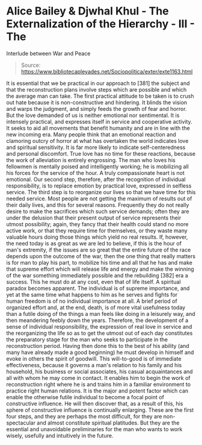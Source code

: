 # Alice Bailey & Djwhal Khul - The Externalization of the Hierarchy - III - The
Interlude between War and Peace

> Source: https://www.bibliotecapleyades.net/Sociopolitica/exter/exte1163.html

It is essential that we be practical in our approach to [381] the subject and that the reconstruction plans involve steps which are possible and which the average man can take. The first practical attitude to be taken is to crush out hate because it is non-constructive and hindering. It blinds the vision and warps the judgment, and simply feeds the growth of fear and horror. But the love demanded of us is neither emotional nor sentimental. It is intensely practical, and expresses itself in service and cooperative activity. It seeks to aid all movements that benefit humanity and are in line with the new incoming era. Many people think that an emotional reaction and clamoring outcry of horror at what has overtaken the world indicates love and spiritual sensitivity. It is far more likely to indicate self-centeredness and personal discomfort. True love has no time for these reactions, because the work of alleviation is entirely engrossing. The man who loves his fellowmen is mentally poised and intelligently working; he is mobilizing all his forces for the service of the hour. A truly compassionate heart is not emotional.
Our second step, therefore, after the recognition of individual responsibility, is to replace emotion by practical love, expressed in selfless service. The third step is to reorganize our lives so that we have time for this needed service. Most people are not getting the maximum of results out of their daily lives, and this for several reasons. Frequently they do not really desire to make the sacrifices which such service demands; often they are under the delusion that their present output of service represents their utmost possibility; again, they fancy that their health could stand no more active work, or that they require time for themselves, or they waste many valuable hours doing those things which yield no real results. If, however, the need today is as great as we are led to believe, if this is the hour of man's extremity, if the issues are so great that the entire future of the race depends upon the outcome of the war, then the one thing that really matters is for man to play his part, to mobilize his time and all that he has and make that supreme effort which will release life and energy and make the winning of the war something immediately possible and the rebuilding [382] era a success. This he must do at any cost, even that of life itself. A spiritual paradox becomes apparent. The individual is of supreme importance, and yet at the same time what happens to him as he serves and fights for human freedom is of no individual importance at all. A brief period of organized effort and, at the end, death, is of more vital usefulness today than a futile doing of the things a man feels like doing in a leisurely way, and then meandering feebly down the years.
Therefore, the development of a sense of individual responsibility, the expression of real love in service and the reorganizing the life so as to get the utmost out of each day constitutes the preparatory stage for the man who seeks to participate in the reconstruction period.
Having then done this to the best of his ability (and many have already made a good beginning) he must develop in himself and evoke in others the spirit of goodwill. This will-to-good is of immediate effectiveness, because it governs a man's relation to his family and his household, his business or social associates, his casual acquaintances and all with whom he may come in contact. It enables him to begin the work of reconstruction right where he is and trains him in a familiar environment to practice right human relations. It is the major and potent factor which can enable the otherwise futile individual to become a focal point of constructive influence. He will then discover that, as a result of this, his sphere of constructive influence is continually enlarging.
These are the first four steps, and they are perhaps the most difficult, for they are non-spectacular and almost constitute spiritual platitudes. But they are the essential and unavoidable preliminaries for the man who wants to work wisely, usefully and intuitively in the future.
